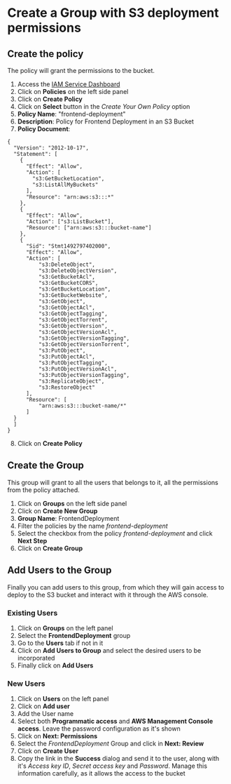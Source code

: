 # Create a Group with S3 deployment permissions

## Create the policy

The policy will grant the permissions to the bucket.

1. Access the [IAM Service Dashboard](https://console.aws.amazon.com/iam)
2. Click on **Policies** on the left side panel
3. Click on **Create Policy**
4. Click on **Select** button in the *Create Your Own Policy* option
5. **Policy Name**: "frontend-deployment"
6. **Description**: Policy for Frontend Deployment in an S3 Bucket
7. **Policy Document**:

```
{
  "Version": "2012-10-17",
  "Statement": [
    {
      "Effect": "Allow",
      "Action": [
        "s3:GetBucketLocation",
        "s3:ListAllMyBuckets"
      ],
      "Resource": "arn:aws:s3:::*"
    },
    {
      "Effect": "Allow",
      "Action": ["s3:ListBucket"],
      "Resource": ["arn:aws:s3:::bucket-name"]
    },
    {
      "Sid": "Stmt1492797402000",
      "Effect": "Allow",
      "Action": [
          "s3:DeleteObject",
          "s3:DeleteObjectVersion",
          "s3:GetBucketAcl",
          "s3:GetBucketCORS",
          "s3:GetBucketLocation",
          "s3:GetBucketWebsite",
          "s3:GetObject",
          "s3:GetObjectAcl",
          "s3:GetObjectTagging",
          "s3:GetObjectTorrent",
          "s3:GetObjectVersion",
          "s3:GetObjectVersionAcl",
          "s3:GetObjectVersionTagging",
          "s3:GetObjectVersionTorrent",
          "s3:PutObject",
          "s3:PutObjectAcl",
          "s3:PutObjectTagging",
          "s3:PutObjectVersionAcl",
          "s3:PutObjectVersionTagging",
          "s3:ReplicateObject",
          "s3:RestoreObject"
      ],
      "Resource": [
          "arn:aws:s3:::bucket-name/*"
      ]
  }
  ]
}
```

8. Click on **Create Policy**

## Create the Group

This group will grant to all the users that belongs to it, all the permissions from the policy attached.

1. Click on **Groups** on the left side panel
2. Click on **Create New Group**
3. **Group Name**: FrontendDeployment
4. Filter the policies by the name *frontend-deployment*
5. Select the checkbox from the policy *frontend-deployment* and click **Next Step**
6. Click on **Create Group**

## Add Users to the Group

Finally you can add users to this group, from which they will gain access to deploy to the S3 bucket and interact with it through the AWS console.

### Existing Users

1. Click on **Groups** on the left panel
2. Select the **FrontendDeployment** group
3. Go to the **Users** tab if not in it
4. Click on **Add Users to Group** and select the desired users to be incorporated
5. Finally click on **Add Users**

### New Users

1. Click on **Users** on the left panel
2. Click on **Add user**
3. Add the User name
4. Select both **Programmatic access** and **AWS Management Console access**. Leave the password configuration as it's shown
5. Click on **Next: Permissions**
6. Select the *FrontendDeployment* Group and click in **Next: Review**
7. Click on **Create User**
8. Copy the link in the **Success** dialog and send it to the user, along with it's *Access key ID*, *Secret access key* and *Password*. Manage this information carefully, as it allows the access to the bucket

